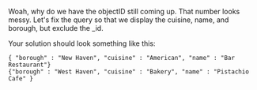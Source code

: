 Woah, why do we have the objectID still coming up. That number looks messy.
Let's fix the query so that we display the cuisine, name, and borough,
but exclude the _id.

Your solution should look something like this:
```
{ "borough" : "New Haven", "cuisine" : "American", "name" : "Bar Restaurant"}
{"borough" : "West Haven", "cuisine" : "Bakery", "name" : "Pistachio Cafe" }

```